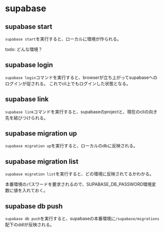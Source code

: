 # supabase 

## supabase start

`supabase start`を実行すると、ローカルに環境が作られる。

todo: どんな環境？

## supabase login

`supabase login`コマンドを実行すると、browserが立ち上がってsupabaseへのログインが促される。
これでcli上でもログインした状態となる。

## supabase link

`supabase link`コマンドを実行すると、supabaseのprojectと、現在のcliの向き先を結びつけられる。

## supabase migration up

`supabase migration up`を実行すると、ローカルのdbに反映される。

## supabase migration list 
`supabase migration list`を実行すると、どの環境に反映されてるかわかる。

本番環境のパスワードを要求されるので、SUPABASE_DB_PASSWORD環境変数に値を入れておく。


## supabase db push 

`supabase db push`を実行すると、supabaseの本番環境に`/supabase/migrations`配下のddlが反映される。

